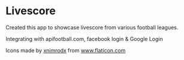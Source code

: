 # Livescore

Created this app to showcase livescore from various football leagues.

Integrating with apifootball.com, facebook login & Google Login

Icons made by <a href="https://www.flaticon.com/free-icon/live_2095002?term=football&page=6&position=4" title="xnimrodx">xnimrodx</a> from <a href="https://www.flaticon.com/" title="Flaticon"> www.flaticon.com</a>

